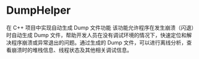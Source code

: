 # DumpHelper
 在 C++ 项目中实现自动生成 Dump 文件功能 该功能允许程序在发生崩溃（闪退）时自动生成 Dump 文件，帮助开发人员在没有调试环境的情况下，快速定位和解决程序崩溃或异常退出的问题。通过生成的 Dump 文件，可以进行离线分析，查看崩溃时的堆栈信息、线程状态及其他相关调试信息。
